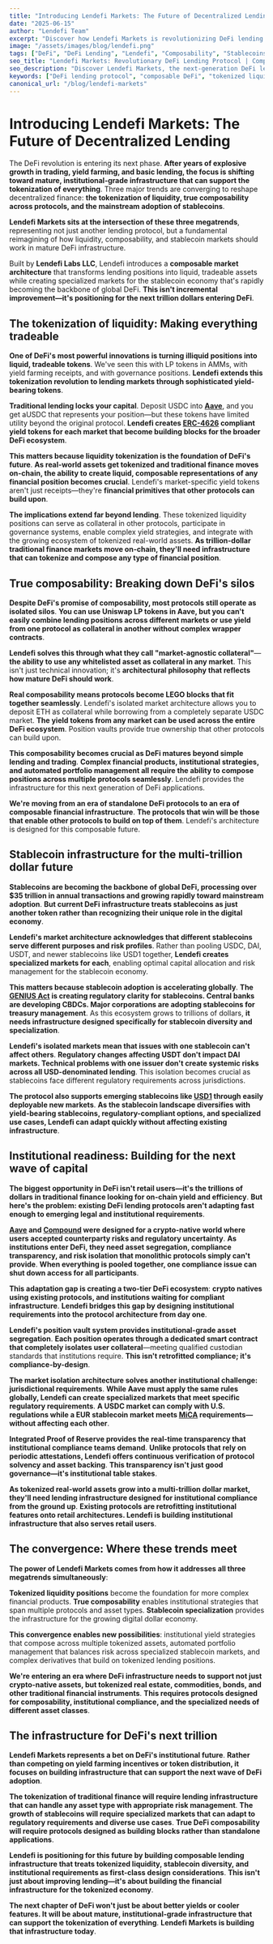 ```yaml
---
title: "Introducing Lendefi Markets: The Future of Decentralized Lending"
date: "2025-06-15"
author: "Lendefi Team"
excerpt: "Discover how Lendefi Markets is revolutionizing DeFi lending with innovative features and unmatched security."
image: "/assets/images/blog/lendefi.png"
tags: ["DeFi", "DeFi Lending", "Lendefi", "Composability", "Stablecoins", "Tokenization", "Institutional DeFi"]
seo_title: "Lendefi Markets: Revolutionary DeFi Lending Protocol | Composable Architecture & Tokenized Liquidity"
seo_description: "Discover Lendefi Markets, the next-generation DeFi lending protocol with composable architecture, tokenized liquidity, and institutional-grade infrastructure for the future of decentralized finance."
keywords: ["DeFi lending protocol", "composable DeFi", "tokenized liquidity", "decentralized lending", "DeFi infrastructure", "tokenization"]
canonical_url: "/blog/lendefi-markets"
---
```


# Introducing Lendefi Markets: The Future of Decentralized Lending

The DeFi revolution is entering its next phase. **After years of explosive growth in trading, yield farming, and basic lending, the focus is shifting toward mature, institutional-grade infrastructure that can support the tokenization of everything**. Three major trends are converging to reshape decentralized finance: **the tokenization of liquidity, true composability across protocols, and the mainstream adoption of stablecoins**. 

**Lendefi Markets sits at the intersection of these three megatrends**, representing not just another lending protocol, but a fundamental reimagining of how liquidity, composability, and stablecoin markets should work in mature DeFi infrastructure.

Built by **Lendefi Labs LLC**, Lendefi introduces a **composable market architecture** that transforms lending positions into liquid, tradeable assets while creating specialized markets for the stablecoin economy that's rapidly becoming the backbone of global DeFi. **This isn't incremental improvement—it's positioning for the next trillion dollars entering DeFi**.

## **The tokenization of liquidity: Making everything tradeable**

**One of DeFi's most powerful innovations is turning illiquid positions into liquid, tradeable tokens**. We've seen this with LP tokens in AMMs, with yield farming receipts, and with governance positions. **Lendefi extends this tokenization revolution to lending markets through sophisticated yield-bearing tokens**.

**Traditional lending locks your capital**. Deposit USDC into **[Aave](https://aave.com)**, and you get aUSDC that represents your position—but these tokens have limited utility beyond the original protocol. **Lendefi creates [ERC-4626](https://ethereum.org/en/developers/docs/standards/tokens/erc-4626/) compliant yield tokens for each market that become building blocks for the broader DeFi ecosystem**.

**This matters because liquidity tokenization is the foundation of DeFi's future**. **As real-world assets get tokenized and traditional finance moves on-chain, the ability to create liquid, composable representations of any financial position becomes crucial**. Lendefi's market-specific yield tokens aren't just receipts—they're **financial primitives that other protocols can build upon**.

**The implications extend far beyond lending**. These tokenized liquidity positions can serve as collateral in other protocols, participate in governance systems, enable complex yield strategies, and integrate with the growing ecosystem of tokenized real-world assets. **As trillion-dollar traditional finance markets move on-chain, they'll need infrastructure that can tokenize and compose any type of financial position**.

## **True composability: Breaking down DeFi's silos**

**Despite DeFi's promise of composability, most protocols still operate as isolated silos**. **You can use Uniswap LP tokens in Aave, but you can't easily combine lending positions across different markets or use yield from one protocol as collateral in another without complex wrapper contracts**.

**Lendefi solves this through what they call "market-agnostic collateral"**—**the ability to use any whitelisted asset as collateral in any market**. This isn't just technical innovation; it's **architectural philosophy that reflects how mature DeFi should work**.

**Real composability means protocols become LEGO blocks that fit together seamlessly**. Lendefi's isolated market architecture allows you to deposit ETH as collateral while borrowing from a completely separate USDC market. **The yield tokens from any market can be used across the entire DeFi ecosystem**. Position vaults provide true ownership that other protocols can build upon.

**This composability becomes crucial as DeFi matures beyond simple lending and trading**. **Complex financial products, institutional strategies, and automated portfolio management all require the ability to compose positions across multiple protocols seamlessly**. Lendefi provides the infrastructure for this next generation of DeFi applications.

**We're moving from an era of standalone DeFi protocols to an era of composable financial infrastructure**. **The protocols that win will be those that enable other protocols to build on top of them**. Lendefi's architecture is designed for this composable future.

## **Stablecoin infrastructure for the multi-trillion dollar future**

**Stablecoins are becoming the backbone of global DeFi, processing over $35 trillion in annual transactions and growing rapidly toward mainstream adoption**. **But current DeFi infrastructure treats stablecoins as just another token rather than recognizing their unique role in the digital economy**.

**Lendefi's market architecture acknowledges that different stablecoins serve different purposes and risk profiles**. Rather than pooling USDC, DAI, USDT, and newer stablecoins like USD1 together, **Lendefi creates specialized markets for each**, enabling optimal capital allocation and risk management for the stablecoin economy.

**This matters because stablecoin adoption is accelerating globally**. **The [GENIUS Act](https://www.congress.gov/bill/118th-congress/house-bill/4766) is creating regulatory clarity for stablecoins. Central banks are developing CBDCs. Major corporations are adopting stablecoins for treasury management**. As this ecosystem grows to trillions of dollars, **it needs infrastructure designed specifically for stablecoin diversity and specialization**.

**Lendefi's isolated markets mean that issues with one stablecoin can't affect others**. **Regulatory changes affecting USDT don't impact DAI markets. Technical problems with one issuer don't create systemic risks across all USD-denominated lending**. This isolation becomes crucial as stablecoins face different regulatory requirements across jurisdictions.

**The protocol also supports emerging stablecoins like [USD1](https://worldlibertyfinancial.com) through easily deployable new markets**. **As the stablecoin landscape diversifies with yield-bearing stablecoins, regulatory-compliant options, and specialized use cases, Lendefi can adapt quickly without affecting existing infrastructure**.

## **Institutional readiness: Building for the next wave of capital**

**The biggest opportunity in DeFi isn't retail users—it's the trillions of dollars in traditional finance looking for on-chain yield and efficiency**. **But here's the problem: existing DeFi lending protocols aren't adapting fast enough to emerging legal and institutional requirements**.

**[Aave](https://aave.com) and [Compound](https://compound.finance) were designed for a crypto-native world where users accepted counterparty risks and regulatory uncertainty**. **As institutions enter DeFi, they need asset segregation, compliance transparency, and risk isolation that monolithic protocols simply can't provide**. **When everything is pooled together, one compliance issue can shut down access for all participants**.

**This adaptation gap is creating a two-tier DeFi ecosystem**: **crypto natives using existing protocols, and institutions waiting for compliant infrastructure**. **Lendefi bridges this gap by designing institutional requirements into the protocol architecture from day one**.

**Lendefi's position vault system provides institutional-grade asset segregation**. **Each position operates through a dedicated smart contract that completely isolates user collateral**—meeting qualified custodian standards that institutions require. **This isn't retrofitted compliance; it's compliance-by-design**.

**The market isolation architecture solves another institutional challenge: jurisdictional requirements**. **While Aave must apply the same rules globally, Lendefi can create specialized markets that meet specific regulatory requirements**. **A USDC market can comply with U.S. regulations while a EUR stablecoin market meets [MiCA](https://www.esma.europa.eu/esmas-activities/digital-finance-and-innovation/markets-crypto-assets-regulation-mica) requirements—without affecting each other**.

**Integrated Proof of Reserve provides the real-time transparency that institutional compliance teams demand**. **Unlike protocols that rely on periodic attestations, Lendefi offers continuous verification of protocol solvency and asset backing**. **This transparency isn't just good governance—it's institutional table stakes**.

**As tokenized real-world assets grow into a multi-trillion dollar market, they'll need lending infrastructure designed for institutional compliance from the ground up**. **Existing protocols are retrofitting institutional features onto retail architectures. Lendefi is building institutional infrastructure that also serves retail users**.

## **The convergence: Where these trends meet**

**The power of Lendefi Markets comes from how it addresses all three megatrends simultaneously**:

**Tokenized liquidity positions** become the foundation for more complex financial products. **True composability** enables institutional strategies that span multiple protocols and asset types. **Stablecoin specialization** provides the infrastructure for the growing digital dollar economy.

**This convergence enables new possibilities**: institutional yield strategies that compose across multiple tokenized assets, automated portfolio management that balances risk across specialized stablecoin markets, and complex derivatives that build on tokenized lending positions.

**We're entering an era where DeFi infrastructure needs to support not just crypto-native assets, but tokenized real estate, commodities, bonds, and other traditional financial instruments**. **This requires protocols designed for composability, institutional compliance, and the specialized needs of different asset classes**.

## **The infrastructure for DeFi's next trillion**

**Lendefi Markets represents a bet on DeFi's institutional future**. **Rather than competing on yield farming incentives or token distribution, it focuses on building infrastructure that can support the next wave of DeFi adoption**.

**The tokenization of traditional finance will require lending infrastructure that can handle any asset type with appropriate risk management**. **The growth of stablecoins will require specialized markets that can adapt to regulatory requirements and diverse use cases**. **True DeFi composability will require protocols designed as building blocks rather than standalone applications**.

**Lendefi is positioning for this future by building composable lending infrastructure that treats tokenized liquidity, stablecoin diversity, and institutional requirements as first-class design considerations**. **This isn't just about improving lending—it's about building the financial infrastructure for the tokenized economy**.

**The next chapter of DeFi won't just be about better yields or cooler features. It will be about mature, institutional-grade infrastructure that can support the tokenization of everything**. **Lendefi Markets is building that infrastructure today**.

